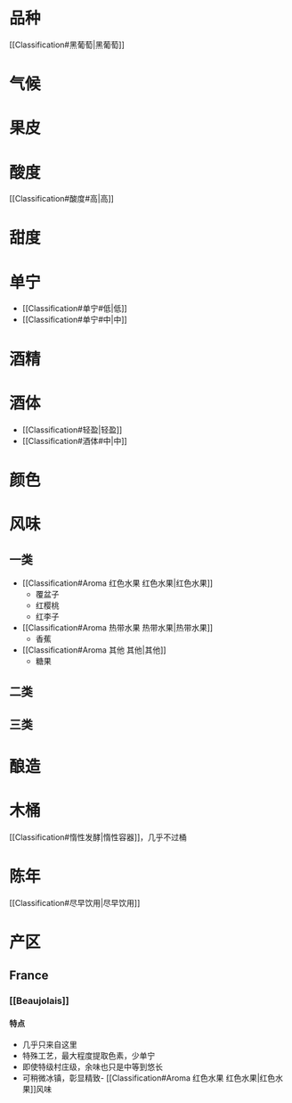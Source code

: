 # 品种

[[Classification#黑葡萄|黑葡萄]]

# 气候



# 果皮



# 酸度

[[Classification#酸度#高|高]]

# 甜度



# 单宁

- [[Classification#单宁#低|低]]
- [[Classification#单宁#中|中]]

# 酒精



# 酒体

- [[Classification#轻盈|轻盈]]
- [[Classification#酒体#中|中]]

# 颜色



# 风味

## 一类

- [[Classification#Aroma 红色水果 红色水果|红色水果]]
	- 覆盆子
	- 红樱桃
	- 红李子
- [[Classification#Aroma 热带水果 热带水果|热带水果]]
	- 香蕉
- [[Classification#Aroma 其他 其他|其他]]
	- 糖果

## 二类



## 三类



# 酿造



# 木桶

[[Classification#惰性发酵|惰性容器]]，几乎不过桶

# 陈年

[[Classification#尽早饮用|尽早饮用]]

# 产区

## France

### [[Beaujolais]]

#### 特点

- 几乎只来自这里
- 特殊工艺，最大程度提取色素，少单宁
- 即使特级村庄级，余味也只是中等到悠长
- 可稍微冰镇，彰显精致- [[Classification#Aroma 红色水果 红色水果|红色水果]]风味


